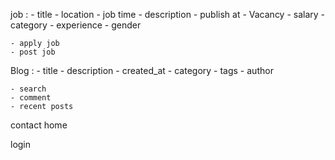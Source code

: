 job :
    - title
    - location
    - job time
    - description
    - publish at
    - Vacancy
    - salary
    - category
    - experience
    - gender 
        
    - apply job 
    - post job
    
Blog :
    - title
    - description
    - created_at
    - category
    - tags
    - author
   
    - search 
    - comment
    - recent posts
    
contact
home


login